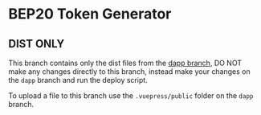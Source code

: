 # BEP20 Token Generator

## DIST ONLY
This branch contains only the dist files from the [dapp branch](https://github.com/tokencenter/bep20-generator/tree/dapp), DO NOT make any changes directly to this branch, instead make your changes on the `dapp` branch and run the deploy script.

To upload a file to this branch use the `.vuepress/public` folder on the `dapp` branch.
